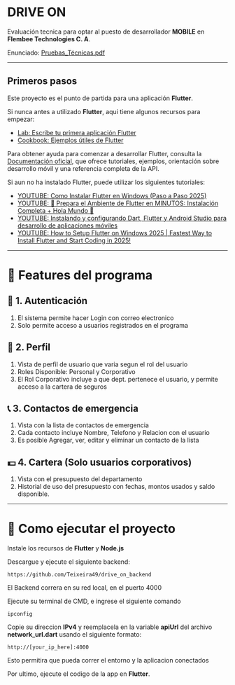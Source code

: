 # DRIVE ON 

Evaluación tecnica para optar al puesto de desarrollador **MOBILE** en **Flembee Technologies C. A**.

Enunciado: [Pruebas_Técnicas.pdf](https://github.com/user-attachments/files/19675511/Pruebas_Tecnicas.pdf)

---

## Primeros pasos

Este proyecto es el punto de partida para una aplicación **Flutter**.

Si nunca antes a utilizado **Flutter**, aqui tiene algunos recursos para empezar:

- [Lab: Escribe tu primera aplicación Flutter](https://docs.flutter.dev/get-started/codelab)
- [Cookbook: Ejemplos útiles de Flutter](https://docs.flutter.dev/cookbook)

Para obtener ayuda para comenzar a desarrollar Flutter, consulta la
[Documentación oficial](https://docs.flutter.dev/), que ofrece tutoriales, ejemplos, orientación sobre desarrollo móvil y una referencia completa de la API.

Si aun no ha instalado Flutter, puede utilizar los siguientes tutoriales:

- [YOUTUBE: Como Instalar Flutter en Windows (Paso a Paso 2025)](https://www.youtube.com/watch?v=BTubOBvfEUE)
- [YOUTUBE: 🚀 Prepara el Ambiente de Flutter en MINUTOS: Instalación Completa + Hola Mundo 🌟](https://www.youtube.com/watch?v=9DsKJyEygos)
- [YOUTUBE: Instalando y configurando Dart, Flutter y Android Studio para desarrollo de aplicaciones móviles](https://www.youtube.com/watch?v=-2wcHqLAbsY)
- [YOUTUBE: How to Setup Flutter on Windows 2025 | Fastest Way to Install Flutter and Start Coding in 2025!](https://www.youtube.com/watch?v=ASzu_JzcA34)

---

# 💾 Features del programa

## 🔐 1. Autenticación

1. El sistema permite hacer Login con correo electronico
2. Solo permite acceso a usuarios registrados en el programa

## 👤 2. Perfil

1.  Vista de perfil de usuario que varia segun el rol del usuario
2.  Roles Disponible: Personal y Corporativo
3.  El Rol Corporativo incluye a que dept. pertenece el usuario, y permite acceso a la cartera de seguros

## 📞 3. Contactos de emergencia

1. Vista con la lista de contactos de emergencia
2. Cada contacto incluye Nombre, Telefono y Relacion con el usuario
3. Es posible Agregar, ver, editar y eliminar un contacto de la lista

## 💵 4. Cartera (Solo usuarios corporativos)

1. Vista con el presupuesto del departamento
2. Historial de uso del presupuesto con fechas, montos usados y saldo disponible.

---

# 🧪 Como ejecutar el proyecto

Instale los recursos de **Flutter** y **Node.js**

Descargue y ejecute el siguiente backend:
```
https://github.com/Teixeira49/drive_on_backend
``` 

El Backend correra en su red local, en el puerto 4000

Ejecute su terminal de CMD, e ingrese el siguiente comando
```
ipconfig
```

Copie su direccion **IPv4** y reemplacela en la variable **apiUrl** del archivo **network_url.dart** usando el siguiente formato:
```
http://[your_ip_here]:4000
```

Esto permitira que pueda correr el entorno y la aplicacion conectados

Por ultimo, ejecute el codigo de la app en **Flutter**.

